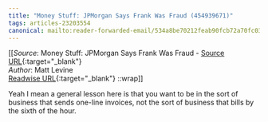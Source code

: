 ```yaml
---
title: "Money Stuff: JPMorgan Says Frank Was Fraud (454939671)"
tags: articles-23203554
canonical: mailto:reader-forwarded-email/534a8be70212feab90fcb72a70fc03c0
---
```


[[_Source_: Money Stuff: JPMorgan Says Frank Was Fraud - [Source URL](mailto:reader-forwarded-email/534a8be70212feab90fcb72a70fc03c0){:target="_blank"}<br>
_Author_: Matt Levine<br>
[Readwise URL](https://readwise.io/open/454939671){:target="_blank"}
::wrap]]

Yeah I mean a general lesson here is that you want to be in the sort of business that sends one-line invoices, not the sort of business that bills by the sixth of the hour.
